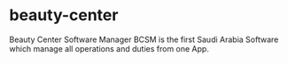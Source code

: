 # beauty-center
Beauty Center Software Manager  BCSM is the first Saudi Arabia Software which manage all operations and duties from one App. 
